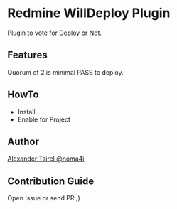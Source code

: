 # Redmine WillDeploy Plugin

Plugin to vote for Deploy or Not.

## Features

Quorum of 2 is minimal PASS to deploy.

## HowTo

- Install
- Enable for Project

## Author

[Alexander Tsirel @noma4i](https://github.com/noma4i)

## Contribution Guide

Open Issue or send PR ;)
